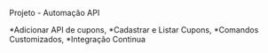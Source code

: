 Projeto - Automação API

*Adicionar API de cupons, *Cadastrar e Listar Cupons, *Comandos Customizados, *Integração Continua 
